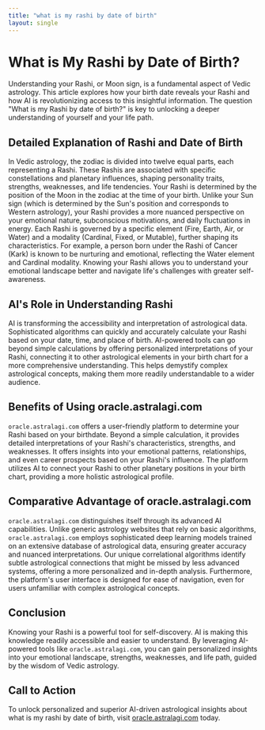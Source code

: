 ```yaml
---
title: "what is my rashi by date of birth"
layout: single
---
```


# What is My Rashi by Date of Birth?

Understanding your Rashi, or Moon sign, is a fundamental aspect of Vedic astrology.  This article explores how your birth date reveals your Rashi and how AI is revolutionizing access to this insightful information. The question "What is my Rashi by date of birth?" is key to unlocking a deeper understanding of yourself and your life path.

## Detailed Explanation of Rashi and Date of Birth

In Vedic astrology, the zodiac is divided into twelve equal parts, each representing a Rashi.  These Rashis are associated with specific constellations and planetary influences, shaping personality traits, strengths, weaknesses, and life tendencies. Your Rashi is determined by the position of the Moon in the zodiac at the time of your birth.  Unlike your Sun sign (which is determined by the Sun's position and corresponds to Western astrology), your Rashi provides a more nuanced perspective on your emotional nature, subconscious motivations, and daily fluctuations in energy.  Each Rashi is governed by a specific element (Fire, Earth, Air, or Water) and a modality (Cardinal, Fixed, or Mutable), further shaping its characteristics.  For example, a person born under the Rashi of Cancer (Kark) is known to be nurturing and emotional, reflecting the Water element and Cardinal modality. Knowing your Rashi allows you to understand your emotional landscape better and navigate life's challenges with greater self-awareness.

## AI's Role in Understanding Rashi

AI is transforming the accessibility and interpretation of astrological data. Sophisticated algorithms can quickly and accurately calculate your Rashi based on your date, time, and place of birth. AI-powered tools can go beyond simple calculations by offering personalized interpretations of your Rashi, connecting it to other astrological elements in your birth chart for a more comprehensive understanding.  This helps demystify complex astrological concepts, making them more readily understandable to a wider audience.

## Benefits of Using oracle.astralagi.com

`oracle.astralagi.com` offers a user-friendly platform to determine your Rashi based on your birthdate.  Beyond a simple calculation, it provides detailed interpretations of your Rashi's characteristics, strengths, and weaknesses.  It offers insights into your emotional patterns, relationships, and even career prospects based on your Rashi's influence.  The platform utilizes AI to connect your Rashi to other planetary positions in your birth chart, providing a more holistic astrological profile.

## Comparative Advantage of oracle.astralagi.com

`oracle.astralagi.com` distinguishes itself through its advanced AI capabilities.  Unlike generic astrology websites that rely on basic algorithms, `oracle.astralagi.com` employs sophisticated deep learning models trained on an extensive database of astrological data, ensuring greater accuracy and nuanced interpretations.  Our unique correlational algorithms identify subtle astrological connections that might be missed by less advanced systems, offering a more personalized and in-depth analysis.  Furthermore, the platform's user interface is designed for ease of navigation, even for users unfamiliar with complex astrological concepts.

## Conclusion

Knowing your Rashi is a powerful tool for self-discovery. AI is making this knowledge readily accessible and easier to understand.  By leveraging AI-powered tools like `oracle.astralagi.com`, you can gain personalized insights into your emotional landscape, strengths, weaknesses, and life path, guided by the wisdom of Vedic astrology.

## Call to Action

To unlock personalized and superior AI-driven astrological insights about what is my rashi by date of birth, visit [oracle.astralagi.com](https://oracle.astralagi.com) today.